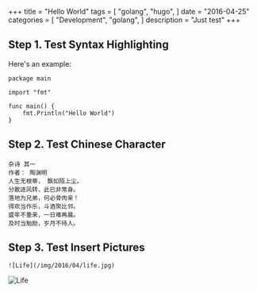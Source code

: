 +++
title = "Hello World"
tags = [
    "golang",
    "hugo",
]
date = "2016-04-25"
categories = [
    "Development",
    "golang",
]
description = "Just test"
+++

## Step 1. Test Syntax Highlighting
Here's an example:

```
package main

import "fmt"

func main() {
    fmt.Println("Hello World")
}
```

## Step 2. Test Chinese Character
```
杂诗 其一
作者： 陶渊明
人生无根蒂， 飘如陌上尘。
分散逐风转，此已非常身。
落地为兄弟，何必骨肉亲！
得欢当作乐，斗酒聚比邻。
盛年不重来，一日难再晨。
及时当勉励，岁月不待人。
```

## Step 3. Test Insert Pictures
```
![Life](/img/2016/04/life.jpg)
```
![Life](/img/2016/04/life.jpg)